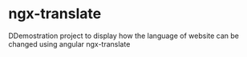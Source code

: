# ngx-translate
DDemostration project to display how the language of website can be changed using angular ngx-translate
